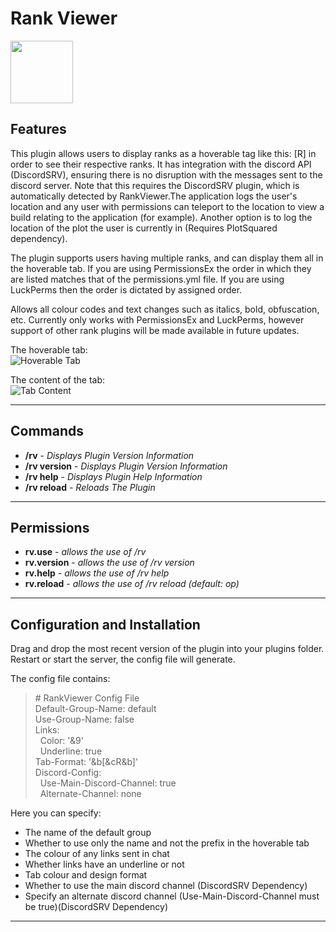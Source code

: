 # Rank Viewer
<img src="https://media.forgecdn.net/avatars/172/971/636740312425938945.png" width=100px height=100px>

## Features
This plugin allows users to display ranks as a hoverable tag like this: [R] in order to see their respective ranks. It has integration with the discord API (DiscordSRV), ensuring there is no disruption with the messages sent to the discord server. Note that this requires the DiscordSRV plugin, which is automatically detected by RankViewer.The application logs the user's location and any user with permissions can teleport to the location to view a build relating to the application (for example). Another option is to log the location of the plot the user is currently in (Requires PlotSquared dependency).

The plugin supports users having multiple ranks, and can display them all in the hoverable tab. If you are using PermissionsEx the order in which they are listed matches that of the permissions.yml file. If you are using LuckPerms then the order is dictated by assigned order.

Allows all colour codes and text changes such as italics, bold, obfuscation, etc. Currently only works with PermissionsEx and LuckPerms, however support of other rank plugins will be made available in future updates.

The hoverable tab:\
![Hoverable Tab](https://preview.ibb.co/mPQ7zK/example_rv1.png)

The content of the tab:\
![Tab Content](https://preview.ibb.co/bJZBRz/example_rv2.png)

---

## Commands

* **/rv** - *Displays Plugin Version Information*
* **/rv version** - *Displays Plugin Version Information*
* **/rv help** - *Displays Plugin Help Information*
* **/rv reload** - *Reloads The Plugin*


---

## Permissions

* **rv.use** - *allows the use of /rv*
* **rv.version** - *allows the use of /rv version*
* **rv.help** - *allows the use of /rv help*
* **rv.reload** - *allows the use of /rv reload (default: op)*


---

## Configuration and Installation

Drag and drop the most recent version of the plugin into your plugins folder. Restart or start the server, the config file will generate.

The config file contains:

> \# RankViewer Config File\
> Default-Group-Name: default\
> Use-Group-Name: false\
> Links:\
> &nbsp;&nbsp;Color: '\&9'\
> &nbsp;&nbsp;Underline: true\
> Tab-Format: '\&b\[\&cR\&b\]'\
> Discord-Config:\
> &nbsp;&nbsp;Use-Main-Discord-Channel: true\
 >&nbsp;&nbsp;Alternate-Channel: none

Here you can specify:
* The name of the default group
* Whether to use only the name and not the prefix in the hoverable tab
* The colour of any links sent in chat
* Whether links have an underline or not
* Tab colour and design format
* Whether to use the main discord channel (DiscordSRV Dependency)
* Specify an alternate discord channel (Use-Main-Discord-Channel must be true)(DiscordSRV Dependency)

---